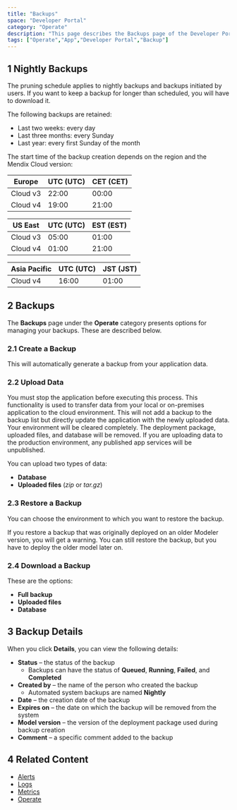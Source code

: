 ```yaml
---
title: "Backups"
space: "Developer Portal"
category: "Operate"
description: "This page describes the Backups page of the Developer Portal."
tags: ["Operate","App","Developer Portal","Backup"]
---
```


## 1 Nightly Backups 

The pruning schedule applies to nightly backups and backups initiated by users. If you want to keep a backup for longer than scheduled, you will have to download it.

The following backups are retained:

* Last two weeks: every day
* Last three months: every Sunday
* Last year: every first Sunday of the month

The start time of the backup creation depends on the region and the Mendix Cloud version:

| Europe |  UTC (UTC) | CET (CET) |
| --- | --- | --- |
| Cloud v3 | 22:00 | 00:00 |
| Cloud v4 | 19:00 | 21:00 |

| US East |  UTC (UTC) | EST (EST) |
| --- | --- | --- |
| Cloud v3 | 05:00 | 01:00 |
| Cloud v4 | 01:00 | 21:00 |

| Asia Pacific |  UTC (UTC) | JST (JST) |
| --- | --- | --- |
| Cloud v4 | 16:00 | 01:00 |

## 2 Backups

The **Backups** page under the **Operate** category presents options for managing your backups. These are described below.

### 2.1 Create a Backup

This will automatically generate a backup from your application data.

### 2.2 Upload Data

You must stop the application before executing this process. This functionality is used to transfer data from your local or on-premises application to the cloud environment. This will not add a backup to the backup list but directly update the application with the newly uploaded data. Your environment will be cleared completely. The deployment package, uploaded files, and database will be removed. If you are uploading data to the production environment, any published app services will be unpublished.

You can upload two types of data:

* **Database**
* **Uploaded files** (*zip* or *tar.gz*)

### 2.3 Restore a Backup

You can choose the environment to which you want to restore the backup.

If you restore a backup that was originally deployed on an older Modeler version, you will get a warning. You can still restore the backup, but you have to deploy the older model later on. 

### 2.4 Download a Backup

These are the options:

* **Full backup**
* **Uploaded files**
* **Database**

## 3 Backup Details

When you click **Details**, you can view the following details:

* **Status** – the status of the backup
  * Backups can have the status of **Queued**, **Running**, **Failed**, and **Completed**
* **Created by** – the name of the person who created the backup
  * Automated system backups are named **Nightly**
* **Date** – the creation date of the backup
* **Expires on** – the date on which the backup will be removed from the system
* **Model version** – the version of the deployment package used during backup creation
* **Comment** – a specific comment added to the backup

## 4 Related Content

* [Alerts](/developerportal/operate/monitoring-application-health)
* [Logs](/developerportal/operate/logs)
* [Metrics](/developerportal/operate/metrics)
* [Operate](/developerportal/operate)
